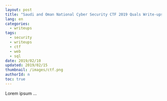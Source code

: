 ```yaml
---
layout: post
title: "Saudi and Oman National Cyber Security CTF 2019 Quals Write-ups"
lang: en
categories:
  - writeups
tags:
  - security
  - writeups
  - ctf
  - web
  - sql
date: 2019/02/10
updated: 2019/02/15
thumbnail: /images/ctf.png
authorId: n
toc: true
---
```

Lorem ipsum ...
